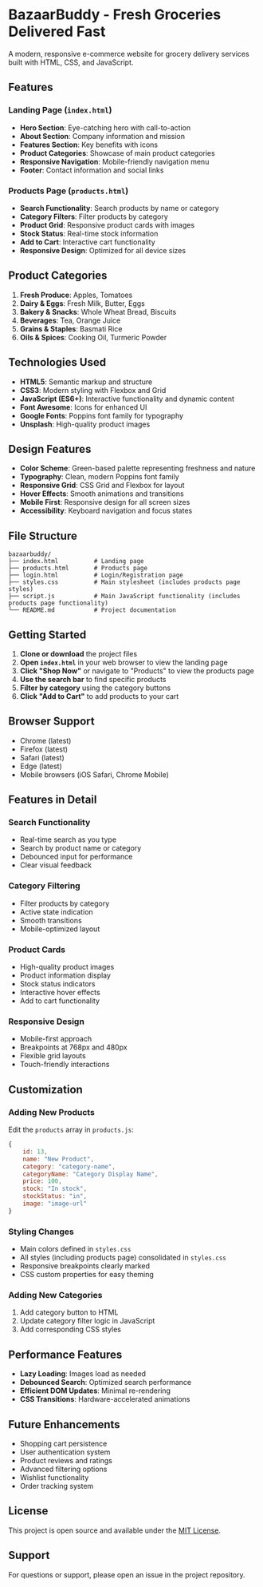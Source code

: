 # BazaarBuddy - Fresh Groceries Delivered Fast

A modern, responsive e-commerce website for grocery delivery services built with HTML, CSS, and JavaScript.

## Features

### Landing Page (`index.html`)
- **Hero Section**: Eye-catching hero with call-to-action
- **About Section**: Company information and mission
- **Features Section**: Key benefits with icons
- **Product Categories**: Showcase of main product categories
- **Responsive Navigation**: Mobile-friendly navigation menu
- **Footer**: Contact information and social links

### Products Page (`products.html`)
- **Search Functionality**: Search products by name or category
- **Category Filters**: Filter products by category
- **Product Grid**: Responsive product cards with images
- **Stock Status**: Real-time stock information
- **Add to Cart**: Interactive cart functionality
- **Responsive Design**: Optimized for all device sizes

## Product Categories

1. **Fresh Produce**: Apples, Tomatoes
2. **Dairy & Eggs**: Fresh Milk, Butter, Eggs
3. **Bakery & Snacks**: Whole Wheat Bread, Biscuits
4. **Beverages**: Tea, Orange Juice
5. **Grains & Staples**: Basmati Rice
6. **Oils & Spices**: Cooking Oil, Turmeric Powder

## Technologies Used

- **HTML5**: Semantic markup and structure
- **CSS3**: Modern styling with Flexbox and Grid
- **JavaScript (ES6+)**: Interactive functionality and dynamic content
- **Font Awesome**: Icons for enhanced UI
- **Google Fonts**: Poppins font family for typography
- **Unsplash**: High-quality product images

## Design Features

- **Color Scheme**: Green-based palette representing freshness and nature
- **Typography**: Clean, modern Poppins font family
- **Responsive Grid**: CSS Grid and Flexbox for layout
- **Hover Effects**: Smooth animations and transitions
- **Mobile First**: Responsive design for all screen sizes
- **Accessibility**: Keyboard navigation and focus states

## File Structure

```
bazaarbuddy/
├── index.html          # Landing page
├── products.html       # Products page
├── login.html          # Login/Registration page
├── styles.css          # Main stylesheet (includes products page styles)
├── script.js           # Main JavaScript functionality (includes products page functionality)
└── README.md           # Project documentation
```

## Getting Started

1. **Clone or download** the project files
2. **Open `index.html`** in your web browser to view the landing page
3. **Click "Shop Now"** or navigate to "Products" to view the products page
4. **Use the search bar** to find specific products
5. **Filter by category** using the category buttons
6. **Click "Add to Cart"** to add products to your cart

## Browser Support

- Chrome (latest)
- Firefox (latest)
- Safari (latest)
- Edge (latest)
- Mobile browsers (iOS Safari, Chrome Mobile)

## Features in Detail

### Search Functionality
- Real-time search as you type
- Search by product name or category
- Debounced input for performance
- Clear visual feedback

### Category Filtering
- Filter products by category
- Active state indication
- Smooth transitions
- Mobile-optimized layout

### Product Cards
- High-quality product images
- Product information display
- Stock status indicators
- Interactive hover effects
- Add to cart functionality

### Responsive Design
- Mobile-first approach
- Breakpoints at 768px and 480px
- Flexible grid layouts
- Touch-friendly interactions

## Customization

### Adding New Products
Edit the `products` array in `products.js`:

```javascript
{
    id: 13,
    name: "New Product",
    category: "category-name",
    categoryName: "Category Display Name",
    price: 100,
    stock: "In stock",
    stockStatus: "in",
    image: "image-url"
}
```

### Styling Changes
- Main colors defined in `styles.css`
- All styles (including products page) consolidated in `styles.css`
- Responsive breakpoints clearly marked
- CSS custom properties for easy theming

### Adding New Categories
1. Add category button to HTML
2. Update category filter logic in JavaScript
3. Add corresponding CSS styles

## Performance Features

- **Lazy Loading**: Images load as needed
- **Debounced Search**: Optimized search performance
- **Efficient DOM Updates**: Minimal re-rendering
- **CSS Transitions**: Hardware-accelerated animations

## Future Enhancements

- Shopping cart persistence
- User authentication system
- Product reviews and ratings
- Advanced filtering options
- Wishlist functionality
- Order tracking system

## License

This project is open source and available under the [MIT License](LICENSE).

## Support

For questions or support, please open an issue in the project repository. 